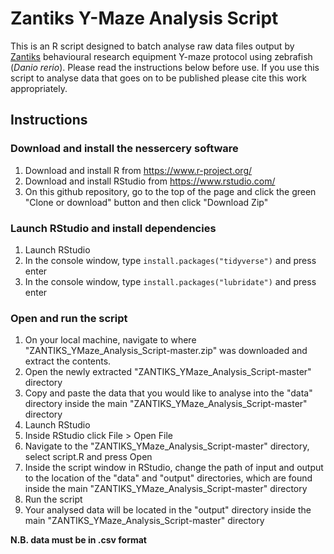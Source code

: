 # Zantiks Y-Maze Analysis Script
This is an R script designed to batch analyse raw data files output by [Zantiks](https://zantiks.com/) behavioural research equipment Y-maze protocol using zebrafish (*Danio rerio*). Please read the instructions below before use. If you use this script to analyse data that goes on to be published please cite this work appropriately.

## Instructions

### Download and install the nessercery software

1. Download and install R from  https://www.r-project.org/ 
2. Download and install RStudio from https://www.rstudio.com/
3. On this github repository, go to the top of the page and click the green "Clone or download" button and then click "Download Zip"

### Launch RStudio and install dependencies

1. Launch RStudio
2. In the console window, type `install.packages("tidyverse")` and press enter
3. In the console window, type `install.packages("lubridate")` and press enter

### Open and run the script

1. On your local machine, navigate to where "ZANTIKS_YMaze_Analysis_Script-master.zip" was downloaded and extract the contents.
2. Open the newly extracted "ZANTIKS_YMaze_Analysis_Script-master" directory
3. Copy and paste the data that you would like to analyse into the "data" directory inside the main "ZANTIKS_YMaze_Analysis_Script-master" directory
4. Launch RStudio
5. Inside RStudio click File > Open File 
6. Navigate to the "ZANTIKS_YMaze_Analysis_Script-master" directory, select script.R and press Open
7. Inside the script window in RStudio, change the path of input and output to the location of the "data" and "output" directories, which are found inside the main "ZANTIKS_YMaze_Analysis_Script-master" directory
8. Run the script
9. Your analysed data will be located in the "output" directory inside the main "ZANTIKS_YMaze_Analysis_Script-master" directory

**N.B. data must be in .csv format**

